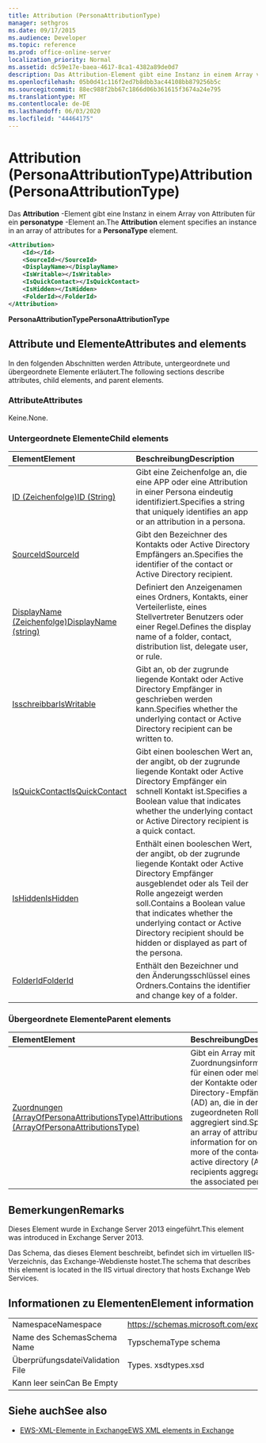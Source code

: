```yaml
---
title: Attribution (PersonaAttributionType)
manager: sethgros
ms.date: 09/17/2015
ms.audience: Developer
ms.topic: reference
ms.prod: office-online-server
localization_priority: Normal
ms.assetid: dc59e17e-baea-4617-8ca1-4382a89de0d7
description: Das Attribution-Element gibt eine Instanz in einem Array von Attributen für ein personatype-Element an.
ms.openlocfilehash: 05b0d41c116f2ed7b8dbb3ac44108bb879256b5c
ms.sourcegitcommit: 88ec988f2bb67c1866d06b361615f3674a24e795
ms.translationtype: MT
ms.contentlocale: de-DE
ms.lasthandoff: 06/03/2020
ms.locfileid: "44464175"
---
```

# <a name="attribution-personaattributiontype"></a><span data-ttu-id="e15f3-103">Attribution (PersonaAttributionType)</span><span class="sxs-lookup"><span data-stu-id="e15f3-103">Attribution (PersonaAttributionType)</span></span>

<span data-ttu-id="e15f3-104">Das **Attribution** -Element gibt eine Instanz in einem Array von Attributen für ein **personatype** -Element an.</span><span class="sxs-lookup"><span data-stu-id="e15f3-104">The **Attribution** element specifies an instance in an array of attributes for a **PersonaType** element.</span></span> 
  
```XML
<Attribution>
    <Id></Id>
    <SourceId></SourceId>
    <DisplayName></DisplayName>
    <IsWritable></IsWritable>
    <IsQuickContact></IsQuickContact>
    <IsHidden></IsHidden>
    <FolderId></FolderId>
</Attribution>
```

 <span data-ttu-id="e15f3-105">**PersonaAttributionType**</span><span class="sxs-lookup"><span data-stu-id="e15f3-105">**PersonaAttributionType**</span></span>
## <a name="attributes-and-elements"></a><span data-ttu-id="e15f3-106">Attribute und Elemente</span><span class="sxs-lookup"><span data-stu-id="e15f3-106">Attributes and elements</span></span>

<span data-ttu-id="e15f3-107">In den folgenden Abschnitten werden Attribute, untergeordnete und übergeordnete Elemente erläutert.</span><span class="sxs-lookup"><span data-stu-id="e15f3-107">The following sections describe attributes, child elements, and parent elements.</span></span>
  
### <a name="attributes"></a><span data-ttu-id="e15f3-108">Attribute</span><span class="sxs-lookup"><span data-stu-id="e15f3-108">Attributes</span></span>

<span data-ttu-id="e15f3-109">Keine.</span><span class="sxs-lookup"><span data-stu-id="e15f3-109">None.</span></span>
  
### <a name="child-elements"></a><span data-ttu-id="e15f3-110">Untergeordnete Elemente</span><span class="sxs-lookup"><span data-stu-id="e15f3-110">Child elements</span></span>

|<span data-ttu-id="e15f3-111">**Element**</span><span class="sxs-lookup"><span data-stu-id="e15f3-111">**Element**</span></span>|<span data-ttu-id="e15f3-112">**Beschreibung**</span><span class="sxs-lookup"><span data-stu-id="e15f3-112">**Description**</span></span>|
|:-----|:-----|
|[<span data-ttu-id="e15f3-113">ID (Zeichenfolge)</span><span class="sxs-lookup"><span data-stu-id="e15f3-113">ID (String)</span></span>](id-string.md) <br/> |<span data-ttu-id="e15f3-114">Gibt eine Zeichenfolge an, die eine APP oder eine Attribution in einer Persona eindeutig identifiziert.</span><span class="sxs-lookup"><span data-stu-id="e15f3-114">Specifies a string that uniquely identifies an app or an attribution in a persona.</span></span>  <br/> |
|[<span data-ttu-id="e15f3-115">SourceId</span><span class="sxs-lookup"><span data-stu-id="e15f3-115">SourceId</span></span>](sourceid.md) <br/> |<span data-ttu-id="e15f3-116">Gibt den Bezeichner des Kontakts oder Active Directory Empfängers an.</span><span class="sxs-lookup"><span data-stu-id="e15f3-116">Specifies the identifier of the contact or Active Directory recipient.</span></span>  <br/> |
|[<span data-ttu-id="e15f3-117">DisplayName (Zeichenfolge)</span><span class="sxs-lookup"><span data-stu-id="e15f3-117">DisplayName (string)</span></span>](displayname-string.md) <br/> |<span data-ttu-id="e15f3-118">Definiert den Anzeigenamen eines Ordners, Kontakts, einer Verteilerliste, eines Stellvertreter Benutzers oder einer Regel.</span><span class="sxs-lookup"><span data-stu-id="e15f3-118">Defines the display name of a folder, contact, distribution list, delegate user, or rule.</span></span>  <br/> |
|[<span data-ttu-id="e15f3-119">Isschreibbar</span><span class="sxs-lookup"><span data-stu-id="e15f3-119">IsWritable</span></span>](iswritable.md) <br/> |<span data-ttu-id="e15f3-120">Gibt an, ob der zugrunde liegende Kontakt oder Active Directory Empfänger in geschrieben werden kann.</span><span class="sxs-lookup"><span data-stu-id="e15f3-120">Specifies whether the underlying contact or Active Directory recipient can be written to.</span></span>  <br/> |
|[<span data-ttu-id="e15f3-121">IsQuickContact</span><span class="sxs-lookup"><span data-stu-id="e15f3-121">IsQuickContact</span></span>](isquickcontact.md) <br/> |<span data-ttu-id="e15f3-122">Gibt einen booleschen Wert an, der angibt, ob der zugrunde liegende Kontakt oder Active Directory Empfänger ein schnell Kontakt ist.</span><span class="sxs-lookup"><span data-stu-id="e15f3-122">Specifies a Boolean value that indicates whether the underlying contact or Active Directory recipient is a quick contact.</span></span>  <br/> |
|[<span data-ttu-id="e15f3-123">IsHidden</span><span class="sxs-lookup"><span data-stu-id="e15f3-123">IsHidden</span></span>](ishidden.md) <br/> |<span data-ttu-id="e15f3-124">Enthält einen booleschen Wert, der angibt, ob der zugrunde liegende Kontakt oder Active Directory Empfänger ausgeblendet oder als Teil der Rolle angezeigt werden soll.</span><span class="sxs-lookup"><span data-stu-id="e15f3-124">Contains a Boolean value that indicates whether the underlying contact or Active Directory recipient should be hidden or displayed as part of the persona.</span></span>  <br/> |
|[<span data-ttu-id="e15f3-125">FolderId</span><span class="sxs-lookup"><span data-stu-id="e15f3-125">FolderId</span></span>](folderid.md) <br/> |<span data-ttu-id="e15f3-126">Enthält den Bezeichner und den Änderungsschlüssel eines Ordners.</span><span class="sxs-lookup"><span data-stu-id="e15f3-126">Contains the identifier and change key of a folder.</span></span>  <br/> |
   
### <a name="parent-elements"></a><span data-ttu-id="e15f3-127">Übergeordnete Elemente</span><span class="sxs-lookup"><span data-stu-id="e15f3-127">Parent elements</span></span>

|<span data-ttu-id="e15f3-128">**Element**</span><span class="sxs-lookup"><span data-stu-id="e15f3-128">**Element**</span></span>|<span data-ttu-id="e15f3-129">**Beschreibung**</span><span class="sxs-lookup"><span data-stu-id="e15f3-129">**Description**</span></span>|
|:-----|:-----|
|[<span data-ttu-id="e15f3-130">Zuordnungen (ArrayOfPersonaAttributionsType)</span><span class="sxs-lookup"><span data-stu-id="e15f3-130">Attributions (ArrayOfPersonaAttributionsType)</span></span>](attributions-arrayofpersonaattributionstype.md) <br/> |<span data-ttu-id="e15f3-131">Gibt ein Array mit Zuordnungsinformationen für einen oder mehrere der Kontakte oder Active Directory-Empfänger (AD) an, die in der zugeordneten Rolle aggregiert sind.</span><span class="sxs-lookup"><span data-stu-id="e15f3-131">Specifies an array of attribution information for one or more of the contacts or active directory (AD) recipients aggregated into the associated persona.</span></span>  <br/> |
   
## <a name="remarks"></a><span data-ttu-id="e15f3-132">Bemerkungen</span><span class="sxs-lookup"><span data-stu-id="e15f3-132">Remarks</span></span>

<span data-ttu-id="e15f3-133">Dieses Element wurde in Exchange Server 2013 eingeführt.</span><span class="sxs-lookup"><span data-stu-id="e15f3-133">This element was introduced in Exchange Server 2013.</span></span>
  
<span data-ttu-id="e15f3-134">Das Schema, das dieses Element beschreibt, befindet sich im virtuellen IIS-Verzeichnis, das Exchange-Webdienste hostet.</span><span class="sxs-lookup"><span data-stu-id="e15f3-134">The schema that describes this element is located in the IIS virtual directory that hosts Exchange Web Services.</span></span>
  
## <a name="element-information"></a><span data-ttu-id="e15f3-135">Informationen zu Elementen</span><span class="sxs-lookup"><span data-stu-id="e15f3-135">Element information</span></span>

|||
|:-----|:-----|
|<span data-ttu-id="e15f3-136">Namespace</span><span class="sxs-lookup"><span data-stu-id="e15f3-136">Namespace</span></span>  <br/> |https://schemas.microsoft.com/exchange/services/2006/types  <br/> |
|<span data-ttu-id="e15f3-137">Name des Schemas</span><span class="sxs-lookup"><span data-stu-id="e15f3-137">Schema Name</span></span>  <br/> |<span data-ttu-id="e15f3-138">Typschema</span><span class="sxs-lookup"><span data-stu-id="e15f3-138">Type schema</span></span>  <br/> |
|<span data-ttu-id="e15f3-139">Überprüfungsdatei</span><span class="sxs-lookup"><span data-stu-id="e15f3-139">Validation File</span></span>  <br/> |<span data-ttu-id="e15f3-140">Types. xsd</span><span class="sxs-lookup"><span data-stu-id="e15f3-140">types.xsd</span></span>  <br/> |
|<span data-ttu-id="e15f3-141">Kann leer sein</span><span class="sxs-lookup"><span data-stu-id="e15f3-141">Can Be Empty</span></span>  <br/> ||
   
## <a name="see-also"></a><span data-ttu-id="e15f3-142">Siehe auch</span><span class="sxs-lookup"><span data-stu-id="e15f3-142">See also</span></span>

- [<span data-ttu-id="e15f3-143">EWS-XML-Elemente in Exchange</span><span class="sxs-lookup"><span data-stu-id="e15f3-143">EWS XML elements in Exchange</span></span>](ews-xml-elements-in-exchange.md)

